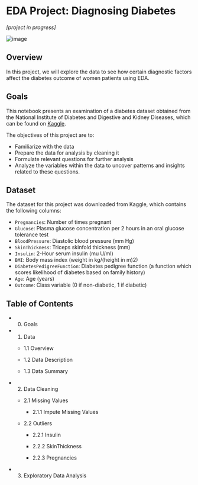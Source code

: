 # EDA Project: Diagnosing Diabetes

*[project in progress]*

![image](https://user-images.githubusercontent.com/96028654/215403383-e49fc304-721e-4ceb-a42d-7b085cec9bb2.png)

## Overview

In this project, we will explore the data to see how certain diagnostic factors affect the diabetes outcome of women patients using EDA.

## Goals

This notebook presents an examination of a diabetes dataset obtained from the National Institute of Diabetes and Digestive and Kidney Diseases, which can be found on [Kaggle](https://www.kaggle.com/uciml/pima-indians-diabetes-database).

The objectives of this project are to:

* Familiarize with the data
* Prepare the data for analysis by cleaning it
* Formulate relevant questions for further analysis
* Analyze the variables within the data to uncover patterns and insights related to these questions.


## Dataset

The dataset for this project was downloaded from Kaggle, which contains the following columns:

- `Pregnancies`: Number of times pregnant
- `Glucose`: Plasma glucose concentration per 2 hours in an oral glucose tolerance test
- `BloodPressure`: Diastolic blood pressure (mm Hg)
- `SkinThickness`: Triceps skinfold thickness (mm)
- `Insulin`: 2-Hour serum insulin (mu U/ml)
- `BMI`: Body mass index (weight in kg/(height in m)2)
- `DiabetesPedigreeFunction`: Diabetes pedigree function (a function which scores likelihood of diabetes based on family history)
- `Age`: Age (years)
- `Outcome`: Class variable (0 if non-diabetic, 1 if diabetic)

## Table of Contents

- 0. Goals
- 1. Data
   
   - 1.1 Overview
   
   - 1.2 Data Description
   
   - 1.3 Data Summary

- 2. Data Cleaning

   - 2.1 Missing Values

       - 2.1.1 Impute Missing Values
   
   - 2.2 Outliers
   
       - 2.2.1 Insulin
      
       - 2.2.2 SkinThickness
      
       - 2.2.3 Pregnancies

- 3. Exploratory Data Analysis
